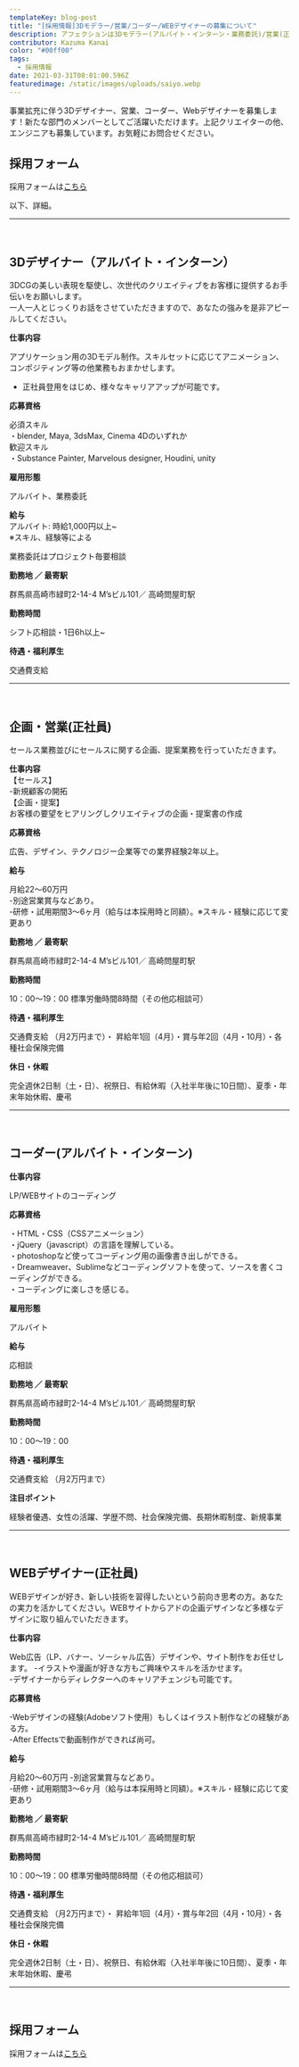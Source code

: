 ```yaml
---
templateKey: blog-post
title: "[採用情報]3Dモデラー/営業/コーダー/WEBデザイナーの募集について"
description: アフェクションは3Dモデラー(アルバイト・インターン・業務委託)/営業(正社員)/コーダー(アルバイト・インターン・業務委託)/WEBデザイナー(正社員)を募集しています。
contributor: Kazuma Kanai
color: "#00ff00"
tags:
  - 採用情報
date: 2021-03-31T08:01:00.596Z
featuredimage: /static/images/uploads/saiyo.webp
---
```

事業拡充に伴う3Dデザイナー、営業、コーダー、Webデザイナーを募集します！新たな部門のメンバーとしてご活躍いただけます。上記クリエイターの他、エンジニアも募集しています。お気軽にお問合せください。

## 採用フォーム

採用フォームは[こちら](https://forms.gle/YkmVi1uSD2h9zx7x8)

以下、詳細。

***

<br>



## 3Dデザイナー（アルバイト・インターン）
3DCGの美しい表現を駆使し、次世代のクリエイティブをお客様に提供するお手伝いをお願いします。<br>一人一人とじっくりお話をさせていただきますので、あなたの強みを是非アピールしてください。


**仕事内容**

アプリケーション用の3Dモデル制作。スキルセットに応じてアニメーション、コンポジティング等の他業務もおまかせします。
- 正社員登用をはじめ、様々なキャリアアップが可能です。

**応募資格**

必須スキル  
・blender, Maya, 3dsMax,  Cinema 4Dのいずれか  
歓迎スキル  
・Substance Painter, Marvelous designer, Houdini, unity


**雇用形態**

アルバイト、業務委託

**給与**  
アルバイト: 時給1,000円以上~  
※スキル、経験等による  

業務委託はプロジェクト毎要相談




**勤務地 ／ 最寄駅**

群馬県高崎市緑町2-14-4 M’sビル101／ 高崎問屋町駅

**勤務時間**

シフト応相談・1日6h以上~

**待遇・福利厚生**

交通費支給
***
<br>

## 企画・営業(正社員)
セールス業務並びにセールスに関する企画、提案業務を行っていただきます。



**仕事内容**  
【セールス】<br>-新規顧客の開拓<br>【企画・提案】<br>お客様の要望をヒアリングしクリエイティブの企画・提案書の作成




**応募資格**

広告、デザイン、テクノロジー企業等での業界経験2年以上。

**給与**

月給22〜60万円<br>
-別途営業賞与などあり。  
-研修・試用期間3～6ヶ月（給与は本採用時と同額）。※スキル・経験に応じて変更あり

**勤務地 ／ 最寄駅**

群馬県高崎市緑町2-14-4 M’sビル101／ 高崎問屋町駅

**勤務時間**

10：00〜19：00 標準労働時間8時間（その他応相談可）

**待遇・福利厚生**

交通費支給 （月2万円まで）・ 昇給年1回（4月）・賞与年2回（4月・10月）・各種社会保険完備

**休日・休暇**

完全週休2日制（土・日）、祝祭日、有給休暇（入社半年後に10日間）、夏季・年末年始休暇、慶弔
***
<br>

## コーダー(アルバイト・インターン)

**仕事内容**

LP/WEBサイトのコーディング

**応募資格**

・HTML・CSS（CSSアニメーション）<br>・jQuery（javascript）の言語を理解している。<br>
・photoshopなど使ってコーディング用の画像書き出しができる。<br>
・Dreamweaver、Sublimeなどコーディングソフトを使って、ソースを書くコーディングができる。<br>
・コーディングに楽しさを感じる。

**雇用形態**

アルバイト

**給与**

応相談

**勤務地 ／ 最寄駅**

群馬県高崎市緑町2-14-4 M’sビル101／ 高崎問屋町駅

**勤務時間**

10：00〜19：00 

**待遇・福利厚生**

交通費支給 （月2万円まで）

**注目ポイント**



経験者優遇、女性の活躍、学歴不問、社会保険完備、長期休暇制度、新規事業

***


<br>

## WEBデザイナー(正社員)
WEBデザインが好き、新しい技術を習得したいという前向き思考の方。あなたの実力を活かしてください。WEBサイトからアドの企画デザインなど多様なデザインに取り組んでいただきます。

**仕事内容**

Web広告（LP、バナー、ソーシャル広告）デザインや、サイト制作をお任せします。
-イラストや漫画が好きな方もご興味やスキルを活かせます。  
-デザイナーからディレクターへのキャリアチェンジも可能です。 

**応募資格**

-Webデザインの経験(Adobeソフト使用）もしくはイラスト制作などの経験がある方。  
-After Effectsで動画制作ができれば尚可。

**給与**

月給20〜60万円
-別途営業賞与などあり。  
-研修・試用期間3～6ヶ月（給与は本採用時と同額）。※スキル・経験に応じて変更あり

**勤務地 ／ 最寄駅**

群馬県高崎市緑町2-14-4 M’sビル101／ 高崎問屋町駅

**勤務時間**

10：00〜19：00 標準労働時間8時間（その他応相談可）

**待遇・福利厚生**

交通費支給 （月2万円まで）・ 昇給年1回（4月）・賞与年2回（4月・10月）・各種社会保険完備

**休日・休暇**

完全週休2日制（土・日）、祝祭日、有給休暇（入社半年後に10日間）、夏季・年末年始休暇、慶弔


***
<br>





## 採用フォーム

採用フォームは[こちら](https://forms.gle/YkmVi1uSD2h9zx7x8)　